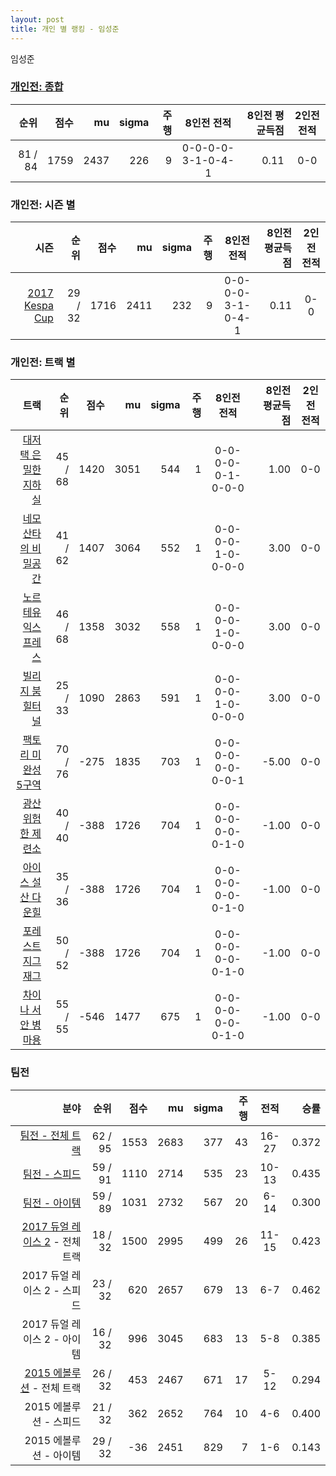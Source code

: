 ```yaml
---
layout: post
title: 개인 별 랭킹 - 임성준
---
```


임성준

### [개인전: 종합](../singles-full)

| 순위 | 점수 | mu | sigma | 주행 | 8인전 전적 | 8인전 평균득점 | 2인전 전적 |
|---:|---:|---:|---:|---:|:---:|---:|:---:|
| 81 / 84 | 1759 | 2437 | 226 | 9 | 0-0-0-0-3-1-0-4-1 | 0.11 | 0-0 |

### 개인전: 시즌 별

| 시즌 | 순위 | 점수 | mu | sigma | 주행 | 8인전 전적 | 8인전 평균득점 | 2인전 전적 |
|---:|---:|---:|---:|---:|---:|:---:|---:|:---:|
| [2017 Kespa Cup](../singles-s2017_2) | 29 / 32 | 1716 | 2411 | 232 | 9 |  0-0-0-0-3-1-0-4-1 | 0.11 | 0-0 |

### 개인전: 트랙 별

| 트랙 | 순위 | 점수 | mu | sigma | 주행 | 8인전 전적 | 8인전 평균득점 | 2인전 전적 |
|---:|---:|---:|---:|---:|---:|:---:|---:|:---:|
| [대저택 은밀한 지하실](../jeotaek) | 45 / 68 | 1420 | 3051 | 544 | 1 | 0-0-0-0-0-1-0-0-0 | 1.00 | 0-0 |
| [네모 산타의 비밀공간](../santa) | 41 / 62 | 1407 | 3064 | 552 | 1 | 0-0-0-0-1-0-0-0-0 | 3.00 | 0-0 |
| [노르테유 익스프레스](../noex) | 46 / 68 | 1358 | 3032 | 558 | 1 | 0-0-0-0-1-0-0-0-0 | 3.00 | 0-0 |
| [빌리지 붐힐터널](../boomhill) | 25 / 33 | 1090 | 2863 | 591 | 1 | 0-0-0-0-1-0-0-0-0 | 3.00 | 0-0 |
| [팩토리 미완성 5구역](../district5) | 70 / 76 | -275 | 1835 | 703 | 1 | 0-0-0-0-0-0-0-0-1 | -5.00 | 0-0 |
| [광산 위험한 제련소](../jeryeonso) | 40 / 40 | -388 | 1726 | 704 | 1 | 0-0-0-0-0-0-0-1-0 | -1.00 | 0-0 |
| [아이스 설산 다운힐](../seolsan) | 35 / 36 | -388 | 1726 | 704 | 1 | 0-0-0-0-0-0-0-1-0 | -1.00 | 0-0 |
| [포레스트 지그재그](../zigzag) | 50 / 52 | -388 | 1726 | 704 | 1 | 0-0-0-0-0-0-0-1-0 | -1.00 | 0-0 |
| [차이나 서안 병마용](../byeongma) | 55 / 55 | -546 | 1477 | 675 | 1 | 0-0-0-0-0-0-0-1-0 | -1.00 | 0-0 |

### 팀전

| 분야 | 순위 | 점수 | mu | sigma | 주행 | 전적 | 승률 |
|---:|---:|---:|---:|---:|---:|:---:|---:|
| [팀전 - 전체 트랙](../team-full) | 62 / 95 | 1553 | 2683 | 377 | 43 | 16-27 | 0.372 |
| [팀전 - 스피드](../team-speed) | 59 / 91 | 1110 | 2714 | 535 | 23 | 10-13 | 0.435 |
| [팀전 - 아이템](../team-item) | 59 / 89 | 1031 | 2732 | 567 | 20 | 6-14 | 0.300 |
| [2017 듀얼 레이스 2](../teams-t2017_1) - 전체 트랙 | 18 / 32 | 1500 | 2995 | 499 | 26 | 11-15 | 0.423 |
| 2017 듀얼 레이스 2 - 스피드 | 23 / 32 | 620 | 2657 | 679 | 13 | 6-7 | 0.462 |
| 2017 듀얼 레이스 2 - 아이템 | 16 / 32 | 996 | 3045 | 683 | 13 | 5-8 | 0.385 |
| [2015 에볼루션](../teams-t2015_1) - 전체 트랙 | 26 / 32 | 453 | 2467 | 671 | 17 | 5-12 | 0.294 |
| 2015 에볼루션 - 스피드 | 21 / 32 | 362 | 2652 | 764 | 10 | 4-6 | 0.400 |
| 2015 에볼루션 - 아이템 | 29 / 32 | -36 | 2451 | 829 | 7 | 1-6 | 0.143 |
